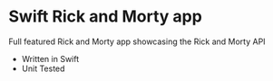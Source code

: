 # Swift Rick and Morty app

Full featured Rick and Morty app showcasing the Rick and Morty API

- Written in Swift 
- Unit Tested
